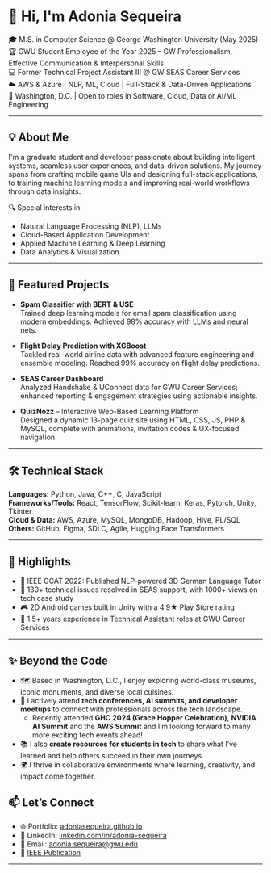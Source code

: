 # 👋 Hi, I'm Adonia Sequeira

🎓 M.S. in Computer Science @ George Washington University (May 2025)  
🏆 GWU Student Employee of the Year 2025 – GW Professionalism, Effective Communication & Interpersonal Skills  
💻 Former Technical Project Assistant III @ GW SEAS Career Services  
☁️ AWS & Azure | NLP, ML, Cloud | Full-Stack & Data-Driven Applications  
📍 Washington, D.C. | Open to roles in Software, Cloud, Data or AI/ML Engineering

---

## 💡 About Me

I'm a graduate student and developer passionate about building intelligent systems, seamless user experiences, and data-driven solutions. My journey spans from crafting mobile game UIs and designing full-stack applications, to training machine learning models and improving real-world workflows through data insights.

🔍 Special interests in:
- Natural Language Processing (NLP), LLMs
- Cloud-Based Application Development
- Applied Machine Learning & Deep Learning
- Data Analytics & Visualization

---

## 🚀 Featured Projects

- **Spam Classifier with BERT & USE**  
  Trained deep learning models for email spam classification using modern embeddings. Achieved 98% accuracy with LLMs and neural nets.

- **Flight Delay Prediction with XGBoost**  
  Tackled real-world airline data with advanced feature engineering and ensemble modeling. Reached 99% accuracy on flight delay predictions.

- **SEAS Career Dashboard**  
  Analyzed Handshake & UConnect data for GWU Career Services; enhanced reporting & engagement strategies using actionable insights.

- **QuizNozz** – Interactive Web-Based Learning Platform  
  Designed a dynamic 13-page quiz site using HTML, CSS, JS, PHP & MySQL, complete with animations, invitation codes & UX-focused navigation.

---

## 🛠️ Technical Stack

**Languages:** Python, Java, C++, C, JavaScript  
**Frameworks/Tools:** React, TensorFlow, Scikit-learn, Keras, Pytorch, Unity, Tkinter  
**Cloud & Data:** AWS, Azure, MySQL, MongoDB, Hadoop, Hive, PL/SQL  
**Others:** GitHub, Figma, SDLC, Agile, Hugging Face Transformers

---

## 🏅 Highlights

- 📜 IEEE GCAT 2022: Published NLP-powered 3D German Language Tutor  
- 🧪 130+ technical issues resolved in SEAS support, with 1000+ views on tech case study  
- 🎮 2D Android games built in Unity with a 4.9★ Play Store rating  
- 💼 1.5+ years experience in Technical Assistant roles at GWU Career Services

---
## ✨ Beyond the Code

- 🗺️ Based in Washington, D.C., I enjoy exploring world-class museums, iconic monuments, and diverse local cuisines.  
- 🤝 I actively attend **tech conferences, AI summits, and developer meetups** to connect with professionals across the tech landscape.  
  - Recently attended **GHC 2024 (Grace Hopper Celebration)**, **NVIDIA AI Summit** and the **AWS Summit** and I’m looking forward to many more exciting tech events ahead!  
- 📚 I also **create resources for students in tech** to share what I’ve learned and help others succeed in their own journeys.  
- 🌍 I thrive in collaborative environments where learning, creativity, and impact come together.

## 📫 Let’s Connect

- 🌐 Portfolio: [adoniasequeira.github.io](https://adoniasequeira.github.io/Adonia_Sequeira.github.io/)  
- 🔗 LinkedIn: [linkedin.com/in/adonia-sequeira](https://www.linkedin.com/in/adonia-sequeira)  
- 📧 Email: adonia.sequeira@gwu.edu  
- 📄 [IEEE Publication](https://ieeexplore.ieee.org/document/9971979)

---
